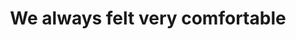 ---
title: We always felt very comfortable
layout: default
date_text: 07/29/2016
username: amayhewo
short_description: Bought a Single Family home in 2016 for approximately $250K in
  Stone Meadows, Madison, WI.
full_description: He was always extremely flexible with the timing of our showings.
  We always felt very comfortable telling him exactly what we thought. If we didn't
  like it, he scrapped it immediately. He helped us along the way with each step in
  regards to paperwork and payments, always checking in to make sure we   were comfortable.
  If and when we sell/move again, we will without a doubt use him again. Amazingly
  professional through the entire process.
star_01: ''
star_02: ''
star_03: ''
star_04: ''
star_local_01: ''
star_local_02: ''
star_local_03: ''
star_local_04: ''
star_process_01: ''
star_process_02: ''
star_process_03: ''
star_process_04: ''
star_responsive_01: ''
star_responsive_02: ''
star_responsive_03: ''
star_responsive_04: ''
star_negotiation_01: ''
star_negotiation_02: ''
star_negotiation_03: ''
star_negotiation_04: ''
---
